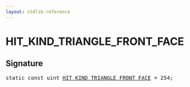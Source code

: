 ```yaml
---
layout: stdlib-reference
---
```


# HIT_KIND_TRIANGLE_FRONT_FACE

## Signature
<pre>
<span class='code_keyword'>static</span> <span class='code_keyword'>const</span> uint <a href="/stdlib-reference/global-decls/HIT_KIND_TRIANGLE_FRONT_FACE" class="code_var">HIT_KIND_TRIANGLE_FRONT_FACE</a> = 254;
</pre>

